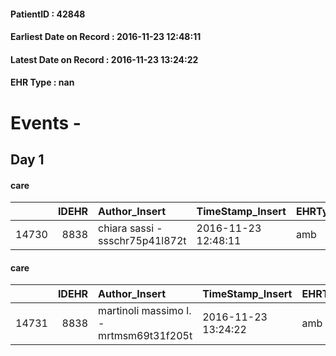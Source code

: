 
#### PatientID : 42848
#### Earliest Date on Record : 2016-11-23 12:48:11
#### Latest Date on Record : 2016-11-23 13:24:22
#### EHR Type : nan

# Events - 

## Day 1

#### care
|       |   IDEHR | Author_Insert                   | TimeStamp_Insert    | EHRType   |   PatientID |   IDGESTIONE_AUSILI |   opt_annulla_consegna | ds_note_x   | dt_Ric_consegna     | opt_ausilio            |
|------:|--------:|:--------------------------------|:--------------------|:----------|------------:|--------------------:|-----------------------:|:------------|:--------------------|:-----------------------|
| 14730 |    8838 | chiara sassi - ssschr75p41l872t | 2016-11-23 12:48:11 | amb       |       42848 |               14651 |                      0 | urgent      | 2016-11-23 00:00:00 | comfortable chair # 21 |

#### care
|       |   IDEHR | Author_Insert                           | TimeStamp_Insert    | EHRType   |   PatientID |   IDGESTIONE_AUSILI |   ds_ncons |   opt_annulla_consegna | ds_note_x   | dt_Ric_consegna     | dt_ric_cons_forn    | opt_ausilio            |
|------:|--------:|:----------------------------------------|:--------------------|:----------|------------:|--------------------:|-----------:|-----------------------:|:------------|:--------------------|:--------------------|:-----------------------|
| 14731 |    8838 | martinoli massimo l. - mrtmsm69t31f205t | 2016-11-23 13:24:22 | amb       |       42848 |               14652 |      29161 |                      0 | urgent      | 2016-11-23 00:00:00 | 2016-11-23 00:00:00 | comfortable chair # 21 |


